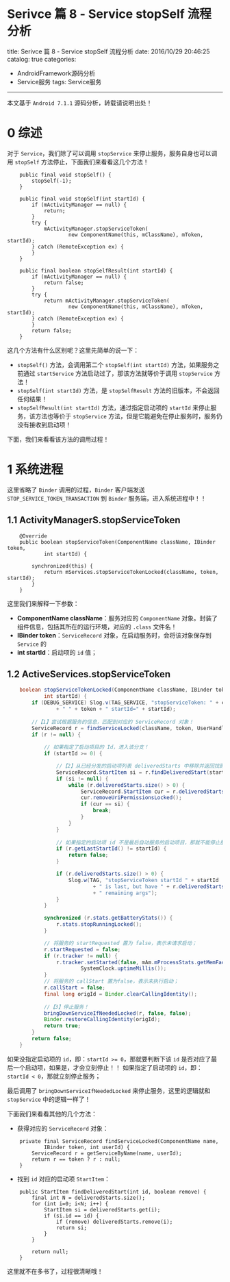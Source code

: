 # Serivce 篇 8 - Service stopSelf 流程分析
title: Serivce 篇 8 - Service stopSelf 流程分析
date: 2016/10/29 20:46:25
catalog: true
categories:
- AndroidFramework源码分析
- Service服务
tags: Service服务
---

本文基于 `Android 7.1.1` 源码分析，转载请说明出处！

# 0 综述

对于 `Service`，我们除了可以调用 `stopService` 来停止服务，服务自身也可以调用 `stopSelf` 方法停止，下面我们来看看这几个方法！
```
    public final void stopSelf() {
        stopSelf(-1);
    }

    public final void stopSelf(int startId) {
        if (mActivityManager == null) {
            return;
        }
        try {
            mActivityManager.stopServiceToken(
                    new ComponentName(this, mClassName), mToken, startId);
        } catch (RemoteException ex) {
        }
    }
    
    public final boolean stopSelfResult(int startId) {
        if (mActivityManager == null) {
            return false;
        }
        try {
            return mActivityManager.stopServiceToken(
                    new ComponentName(this, mClassName), mToken, startId);
        } catch (RemoteException ex) {
        }
        return false;
    }
```
这几个方法有什么区别呢？这里先简单的说一下：

- `stopSelf()` 方法，会调用第二个 `stopSelf(int startId)` 方法，如果服务之前通过 `startService` 方法启动过了，那该方法就等价于调用 `stopService` 方法！
- `stopSelf(int startId)` 方法，是 `stopSelfResult` 方法的旧版本，不会返回任何结果！
- `stopSelfResult(int startId)` 方法，通过指定启动项的 `startId` 来停止服务，该方法也等价于 `stopService` 方法，但是它能避免在停止服务时，服务仍没有接收到启动项！

下面，我们来看看该方法的调用过程！

# 1 系统进程

这里省略了 `Binder` 调用的过程，`Binder` 客户端发送 `STOP_SERVICE_TOKEN_TRANSACTION` 到 `Binder` 服务端，进入系统进程中！！

## 1.1 ActivityManagerS.stopServiceToken
```
    @Override
    public boolean stopServiceToken(ComponentName className, IBinder token,
            int startId) {
            
        synchronized(this) {
            return mServices.stopServiceTokenLocked(className, token, startId);
        }
    }
```

这里我们来解释一下参数：

- **ComponentName className**：服务对应的 `ComponentName` 对象。封装了组件信息，包括其所在的运行环境，对应的 `.class` 文件名！
- **IBinder token**：`ServiceRecord` 对象，在启动服务时，会将该对象保存到 `Service` 的
- **int startId**：启动项的 `id` 值；

## 1.2 ActiveServices.stopServiceToken
```java
    boolean stopServiceTokenLocked(ComponentName className, IBinder token,
            int startId) {
        if (DEBUG_SERVICE) Slog.v(TAG_SERVICE, "stopServiceToken: " + className
                + " " + token + " startId=" + startId);
        
        //【1】尝试根据服务的信息，匹配到对应的 ServiceRecord 对象！
        ServiceRecord r = findServiceLocked(className, token, UserHandle.getCallingUserId());
        if (r != null) {
            
            // 如果指定了启动项目的 Id，进入该分支！
            if (startId >= 0) {

                //【2】从已经分发的启动项列表 deliveredStarts 中移除并返回找到 startId 对应的启动项 StartItem；
                ServiceRecord.StartItem si = r.findDeliveredStart(startId, false);
                if (si != null) {
                    while (r.deliveredStarts.size() > 0) {
                        ServiceRecord.StartItem cur = r.deliveredStarts.remove(0);
                        cur.removeUriPermissionsLocked();
                        if (cur == si) {
                            break;
                        }
                    }
                }
                
                // 如果指定的启动项 id 不是最后自动服务的启动项目，那就不能停止服务！
                if (r.getLastStartId() != startId) {
                    return false;
                }

                if (r.deliveredStarts.size() > 0) {
                    Slog.w(TAG, "stopServiceToken startId " + startId
                            + " is last, but have " + r.deliveredStarts.size()
                            + " remaining args");
                }
            }

            synchronized (r.stats.getBatteryStats()) {
                r.stats.stopRunningLocked();
            }

            // 将服务的 startRequested 置为 false，表示未请求启动；
            r.startRequested = false;
            if (r.tracker != null) {
                r.tracker.setStarted(false, mAm.mProcessStats.getMemFactorLocked(),
                        SystemClock.uptimeMillis());
            }
            // 将服务的 callStart 置为false，表示未执行启动；
            r.callStart = false;
            final long origId = Binder.clearCallingIdentity();
            
            //【3】停止服务！
            bringDownServiceIfNeededLocked(r, false, false);
            Binder.restoreCallingIdentity(origId);
            return true;
        }
        return false;
    }
```
如果没指定启动项的 `id`，即：`startId >= 0`，那就要判断下该 `id` 是否对应了最后一个启动项，如果是，才会立刻停止！！
如果指定了启动项的 `id`，即：`startId < 0`，那就立刻停止服务；

最后调用了 `bringDownServiceIfNeededLocked` 来停止服务，这里的逻辑就和 `stopService` 中的逻辑一样了！

下面我们来看看其他的几个方法：

- 获得对应的 `ServiceRecord` 对象：
```
    private final ServiceRecord findServiceLocked(ComponentName name,
            IBinder token, int userId) {
        ServiceRecord r = getServiceByName(name, userId);
        return r == token ? r : null;
    }
```
- 找到 `id` 对应的启动项 `StartItem`： 
```
    public StartItem findDeliveredStart(int id, boolean remove) {
        final int N = deliveredStarts.size();
        for (int i=0; i<N; i++) {
            StartItem si = deliveredStarts.get(i);
            if (si.id == id) {
                if (remove) deliveredStarts.remove(i);
                return si;
            }
        }
        
        return null;
    }
```

这里就不在多书了，过程很清晰哦！